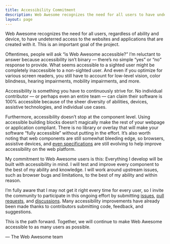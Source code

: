 ```yaml
---
title: Accessibility Commitment
description: Web Awesome recognizes the need for all users to have undeterred access to the websites and applications that are created with it.
layout: page
---
```


Web Awesome recognizes the need for all users, regardless of ability and device, to have undeterred access to the websites and applications that are created with it. This is an important goal of the project.

Oftentimes, people will ask “is Web Awesome accessible?” I’m reluctant to answer because accessibility isn’t binary — there’s no simple “yes” or “no” response to provide. What seems accessible to a sighted user might be completely inaccessible to a non-sighted user. And even if you optimize for various screen readers, you still have to account for low-level vision, color blindness, hearing impairments, mobility impairments, and more.

Accessibility is something you have to continuously strive for. No individual contributor — or perhaps even an entire team — can claim their software is 100% accessible because of the sheer diversity of abilities, devices, assistive technologies, and individual use cases.

Furthermore, accessibility doesn’t stop at the component level. Using accessible building blocks doesn’t magically make the rest of your webpage or application compliant. There is no library or overlay that will make your software “fully accessible” without putting in the effort. It’s also worth noting that web components are still somewhat bleeding edge, so browsers, assistive devices, and [even specifications](https://wicg.github.io/aom/spec/) are still evolving to help improve accessibility on the web platform.

My commitment to Web Awesome users is this: Everything I develop will be built with accessibility in mind. I will test and improve every component to the best of my ability and knowledge. I will work around upstream issues, such as browser bugs and limitations, to the best of my ability and within reason.

I’m fully aware that I may not get it right every time for every user, so I invite the community to participate in this ongoing effort by submitting [issues](https://github.com/shoelace-style/shoelace/issues?q=is%3Aissue+is%3Aopen+label%3Aa11y), [pull requests](https://github.com/shoelace-style/shoelace/pulls?q=is%3Aopen+is%3Apr+label%3Aa11y), and [discussions](https://github.com/shoelace-style/shoelace/discussions). Many accessibility improvements have already been made thanks to contributors submitting code, feedback, and suggestions.

This is the path forward. Together, we will continue to make Web Awesome accessible to as many users as possible.

— The Web Awesome team
